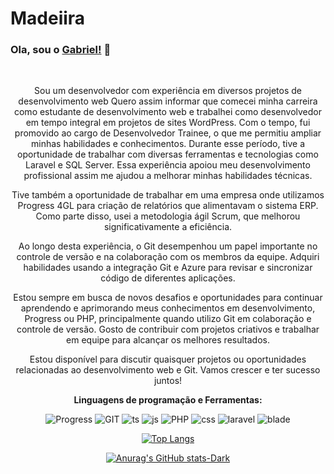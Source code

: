 # Madeiira
### Ola, sou o [Gabriel!](https://github.com/Madeiira) 👋
<center>

<br />

Sou um desenvolvedor com experiência em diversos projetos de desenvolvimento web 
Quero assim informar que comecei minha carreira como estudante de desenvolvimento web e trabalhei como desenvolvedor em tempo integral em projetos de sites WordPress. Com o tempo, fui promovido ao cargo de Desenvolvedor Trainee, o que me permitiu ampliar minhas habilidades e conhecimentos.
Durante esse período, tive a oportunidade de trabalhar com diversas ferramentas e tecnologias como Laravel e SQL Server. Essa experiência apoiou meu desenvolvimento profissional assim me ajudou a melhorar minhas habilidades técnicas.

Tive também a oportunidade de trabalhar em uma empresa onde utilizamos Progress 4GL para criação de relatórios que alimentavam o sistema ERP. Como parte disso, usei a metodologia ágil Scrum, que melhorou significativamente a eficiência.

Ao longo desta experiência, o Git desempenhou um papel importante no controle de versão e na colaboração com os membros da equipe. Adquiri habilidades usando a integração Git e Azure para revisar e sincronizar código de diferentes aplicações. 

Estou sempre em busca de novos desafios e oportunidades para continuar aprendendo e aprimorando meus conhecimentos em desenvolvimento, Progress ou PHP, principalmente quando utilizo Git em colaboração e controle de versão. Gosto de contribuir com projetos criativos e trabalhar em equipe para alcançar os melhores resultados.

Estou disponível para discutir quaisquer projetos ou oportunidades relacionadas ao desenvolvimento web e Git. Vamos crescer e ter sucesso juntos!

**Linguagens de programação ​​e Ferramentas:**  


![Progress](https://img.shields.io/badge/progress%20-%2320232a.svg?&style=flat-square&logo=progress)
![GIT](https://img.shields.io/badge/git%20-%2320232a.svg?&style=flat-square&logo=git)
![ts](https://img.shields.io/badge/typescript%20-%2320232a.svg?&style=flat-square&logo=typescript&logoColor=%2yellow)
![js](https://img.shields.io/badge/Javascript%20-%2320232a.svg?&style=flat-square&logo=javascript&logoColor=%2yellow)
![PHP](https://img.shields.io/badge/PHP%20-%2320232a.svg?&style=flat-square&logo=PHP&logoColor=%2yellow)
![css](https://img.shields.io/badge/CSS%20-%2320232a.svg?&style=flat-square&logo=css)
![laravel](https://img.shields.io/badge/laravel%20-%2320232a.svg?&style=flat-square&logo=laravel)
![blade](https://img.shields.io/badge/blade%20-%2320232a.svg?&style=flat-square&logo=blade)


[![Top Langs](https://github-readme-stats.vercel.app/api/top-langs/?username=Madeiira&layout=compact&theme=dracula)](https://github.com/anuraghazra/github-readme-stats)

[![Anurag's GitHub stats-Dark](https://github-readme-stats.vercel.app/api?username=anuraghazra\&show_icons=true\&theme=dark#gh-dark-mode-only)](https://github.com/anuraghazra/github-readme-stats#responsive-card-theme#gh-dark-mode-only)

</center>
